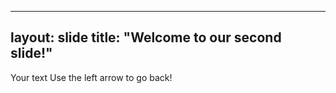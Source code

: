 

---
layout: slide
title: "Welcome to our second slide!"
---
Your text
Use the left arrow to go back!
